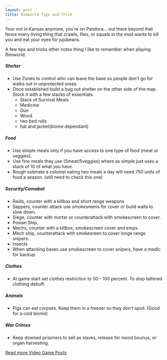 ```yaml
---
layout: post
title: Rimworld Tips and Trick
---
```

Your not in Kansas anymore, you're on Pandora... out there beyond that fence every living thing that crawls, flies, or squats in the mud wants to kill you and eat your eyes for jujubeans.

A few tips and tricks other notes thing I like to remember when playing Rimworld.

##### Shelter
- Use Zones to control who can leave the base so people don't go for walks out in unprotected areas.
- Once established build a bug out shelter on the other side of the map. Stock it with a few stacks of essentials.
  - Stack of Survival Meals
  - Medicine
  - Gun
  - Wood
  - two bed rolls
  - hat and jacket(biome dependant)

##### Food
- Use simple meals only if you have access to one type of food (meat or veggies).
- Use fine meals they use (5meat/5veggies) where as simple just uses a stack of 10 of what you have.
- Rough estimate a colonist eating two meals a day will need 750 units of food a season. (still need to check this one)

##### Security/Comabat
- Raids, counter with a killbox and short range weapons
- Sappers, counter attack use smokesreens for cover or build walls to slow down.
- Siege, counter with mortar or counterattack with smokescreen to cover.
- Posian Ship,
- Mechs, counter with a killbox, smokescreen cover and emps.
- Mech ship, counterattack with smokesreen to cover longe range snipers.
- Insects
- When attacking bases use smokescreen to cover snipers, have a medic for backup.

##### Clothes
- At game start set clothes restriction to 50 - 100 percent. To stop tattered clothing debuff.

##### Animals
- Pigs can eat corpses. Keep them in a freezer so they don't spoil. (Good for a cold biome)

##### War Crimes
- Keep downed prisoners to sell as slaves, release for mood bounus, or organ harvesting.


[Read more Video Game Posts](#)
